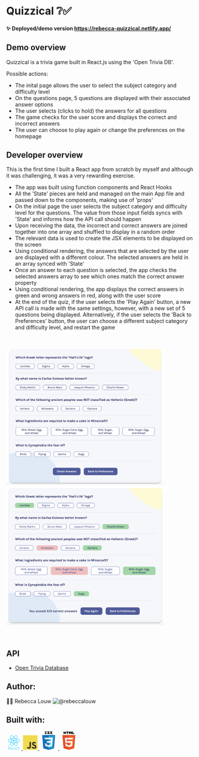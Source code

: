 # Quizzical ❔✅ 

#### ✨ Deployed/demo version <a href="https://rebecca-quizzical.netlify.app/" target="_blank" rel="noreferrer">https://rebecca-quizzical.netlify.app/</a> 

## Demo overview
Quizzical is a trivia game built in React.js using the 'Open Trivia DB'. 

Possible actions:
- The inital page allows the user to select the subject category and difficulty level
- On the questions page, 5 questions are displayed with their associated answer options
- The user selects (clicks to hold) the answers for all questions
- The game checks for the user score and displays the correct and incorrect answers
- The user can choose to play again or change the preferences on the homepage


## Developer overview
This is the first time I built a React app from scratch by myself and although it was challenging, it was a very rewarding exercise.
- The app was built using function components and React Hooks
- All the 'State' pieces are held and managed on the main App file and passed down to the components, making use of 'props'
- On the initial page the user selects the subject category and difficulty level for the questions. The value from those input fields syncs with 'State' and informs how the API call should happen
- Upon receiving the data, the incorrect and correct answers are joined together into one array and shuffled to display in a random order
- The relevant data is used to create the JSX elements to be displayed on the screen
- Using conditional rendering, the answers that are selected by the user are displayed with a different colour. The selected answers are held in an array synced with 'State'
- Once an answer to each question is selected, the app checks the selected answers array to see which ones match the correct answer property
- Using conditional rendering, the app displays the correct answers in green and wrong answers in red, along with the user score
- At the end of the quiz, if the user selects the 'Play Again' button, a new API call is made with the same settings, however, with a new set of 5 questions being displayed. Alternatively, if the user selects the 'Back to Preferences' button, the user can choose a different subject category and difficulty level, and restart the game


<br/>

<img alt="." src="public/quizzical-demo1.png" width="420px"/> <img alt="." src="public/quizzical-demo2.png" width="420px"/>

<br/>




## API
- <a href="https://opentdb.com/" target="_blank" rel="noreferrer">Open Trivia Database</a> 

## Author: 
👩‍💻 Rebecca Louw ![@rebeccalouw](https://github.com/rebeccalouw)

## Built with:

<p align="left"> <a href="https://reactjs.org/" target="_blank" rel="noreferrer"> <img src="https://raw.githubusercontent.com/devicons/devicon/master/icons/react/react-original-wordmark.svg" alt="react" width="40" height="40"/> </a> 
<a href="https://developer.mozilla.org/en-US/docs/Web/JavaScript" target="_blank" rel="noreferrer"> 
<img src="https://raw.githubusercontent.com/devicons/devicon/master/icons/javascript/javascript-original.svg" alt="javascript" width="40" height="40"/> </a> 
<a href="https://www.w3schools.com/css/" target="_blank" rel="noreferrer"> 
<img src="https://raw.githubusercontent.com/devicons/devicon/master/icons/css3/css3-original-wordmark.svg" alt="css3" width="50" height="50"/> </a> 
<a href="https://www.w3schools.com/html/" target="_blank" rel="noreferrer"> 
<img src="https://raw.githubusercontent.com/devicons/devicon/master/icons/html5/html5-original-wordmark.svg" alt="html5" width="50" height="50"/> </a> 
